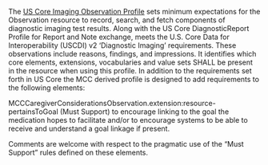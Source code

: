 The [US Core Imaging Observation Profile](http://hl7.org/fhir/us/core/StructureDefinition/us-core-observation-imaging) sets minimum expectations for the Observation resource to record, search, and fetch components of diagnostic imaging test results. Along with the US Core DiagnosticReport Profile for Report and Note exchange, meets the U.S. Core Data for Interoperability (USCDI) v2 ‘Diagnostic Imaging’ requirements. These observations include reasons, findings, and impressions.  It identifies which core elements, extensions, vocabularies and value sets SHALL be present in the resource when using this profile. In addition to the requirements set forth in US Core the MCC derived profile is designed to add requirements to the following elements:

MCCCaregiverConsiderationsObservation.extension:resource-pertainsToGoal (Must Support) to encourage linking to the goal the medication hopes to facilitate and/or to encourage systems to be able to receive and understand a goal linkage if present.

Comments are welcome with respect to the pragmatic use of the “Must Support” rules defined on these elements.